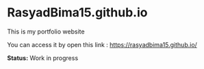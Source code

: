 # RasyadBima15.github.io
This is my portfolio website

You can access it by open this link : <a href="https://rasyadbima15.github.io/" target="_blank">https://rasyadbima15.github.io/</a>

**Status:** Work in progress
